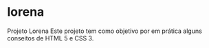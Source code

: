 # lorena
Projeto Lorena
Este projeto tem como objetivo por em prática alguns conseitos de HTML 5 e CSS 3.
